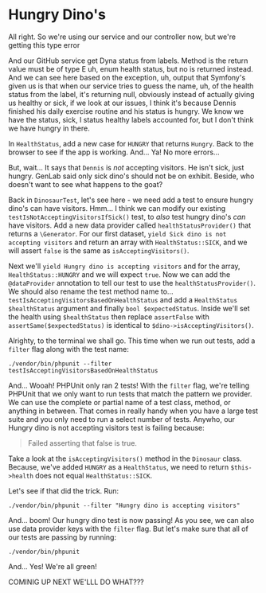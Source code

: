 # Hungry Dino's

All right. So we're using our service and our controller now, but we're getting this
type error

And our GitHub service get Dyna status from labels. Method is the return value must
be of type E uh, enum health status, but no is returned instead. And we can see here
based on the exception, uh, output that Symfony's given us is that when our service
tries to guess the name, uh, of the health status from the label, it's returning
null, obviously instead of actually giving us healthy or sick, if we look at our
issues, I think it's because Dennis finished his daily exercise routine and his
status is hungry. We know we have the status, sick, I status healthy labels accounted
for, but I don't think we have hungry in there.


In `HealthStatus`, add a new case for `HUNGRY` that returns `Hungry`. Back to the
browser to see if the app is working. And... Ya! No more errors...

But, wait... It says that `Dennis` is *not* accepting visitors. He isn't sick,
just hungry. GenLab said only sick dino's should not be on exhibit. Beside, who
doesn't want to see what happens to the goat?

Back in `DinosaurTest`, let's see here - we need add a test to ensure hungry dino's
can have visitors. Hmm... I think we can modify our existing
`testIsNotAcceptingVisitorsIfSick()` test, to *also* test hungry dino's *can* have
visitors. Add a new data provider called `healthStatusProvider()` that returns a
`\Generator`. For our first dataset, `yield Sick dino is not accepting visitors`
and return an array with `HealthStatus::SICK`, and we will assert `false` is the
same as `isAcceptingVisitors()`.

Next we'll `yield Hungry dino is accepting visitors` and for the array,
`HealthStatus::HUNGRY` and we will expect `true`. Now we can add the `@dataProvider`
annotation to tell our test to use the `healthStatusProvider()`. We should also
rename the test method name to... `testIsAcceptingVisitorsBasedOnHealthStatus` and
add a `HealthStatus $healthStatus` argument and finally `bool $expectedStatus`.
Inside we'll set the health using `$healthStatus` then replace `assertFalse` with
`assertSame($expectedStatus)` is identical to `$dino->isAcceptingVisitors()`.

Alrighty, to the terminal we shall go. This time when we run out tests, add a
`filter` flag along with the test name:

```terminal
./vendor/bin/phpunit --filter testIsAcceptingVisitorsBasedOnHealthStatus
```

And... Wooah! PHPUnit only ran 2 tests! With the `filter` flag, we're telling
PHPUnit that we only want to run tests that match the pattern we provider. We can
use the complete or partial name of a test class, method, or anything in between.
That comes in really handy when you have a large test suite and you only need to
run a select number of tests. Anywho, our Hungry dino is not accepting visitors
test is failing because:

> Failed asserting that false is true.

Take a look at the `isAcceptingVisitors()` method in the `Dinosaur` class. Because,
we've added `HUNGRY` as a `HealthStatus`, we need to return `$this->health` does
not equal `HealthStatus::SICK`.

Let's see if that did the trick. Run:

```terminal
./vendor/bin/phpunit --filter "Hungry dino is accepting visitors"
```

And... boom! Our hungry dino test is now passing! As you see, we can also use
data provider keys with the `filter` flag. But let's make sure that all of our tests
are passing by running:

```terminal
./vendor/bin/phpunit
```

And... Yes! We're all green!

COMINIG UP NEXT WE'LLL DO WHAT???
